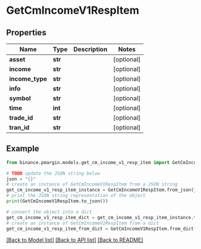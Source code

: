 # GetCmIncomeV1RespItem


## Properties

Name | Type | Description | Notes
------------ | ------------- | ------------- | -------------
**asset** | **str** |  | [optional] 
**income** | **str** |  | [optional] 
**income_type** | **str** |  | [optional] 
**info** | **str** |  | [optional] 
**symbol** | **str** |  | [optional] 
**time** | **int** |  | [optional] 
**trade_id** | **str** |  | [optional] 
**tran_id** | **str** |  | [optional] 

## Example

```python
from binance.pmargin.models.get_cm_income_v1_resp_item import GetCmIncomeV1RespItem

# TODO update the JSON string below
json = "{}"
# create an instance of GetCmIncomeV1RespItem from a JSON string
get_cm_income_v1_resp_item_instance = GetCmIncomeV1RespItem.from_json(json)
# print the JSON string representation of the object
print(GetCmIncomeV1RespItem.to_json())

# convert the object into a dict
get_cm_income_v1_resp_item_dict = get_cm_income_v1_resp_item_instance.to_dict()
# create an instance of GetCmIncomeV1RespItem from a dict
get_cm_income_v1_resp_item_from_dict = GetCmIncomeV1RespItem.from_dict(get_cm_income_v1_resp_item_dict)
```
[[Back to Model list]](../README.md#documentation-for-models) [[Back to API list]](../README.md#documentation-for-api-endpoints) [[Back to README]](../README.md)


